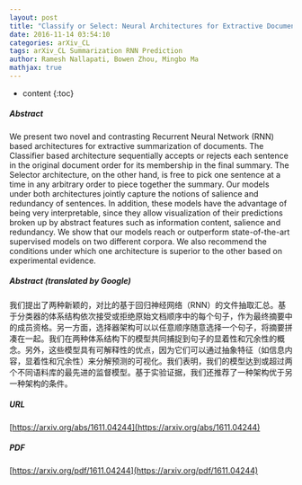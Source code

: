 ```yaml
---
layout: post
title: "Classify or Select: Neural Architectures for Extractive Document Summarization"
date: 2016-11-14 03:54:10
categories: arXiv_CL
tags: arXiv_CL Summarization RNN Prediction
author: Ramesh Nallapati, Bowen Zhou, Mingbo Ma
mathjax: true
---
```


* content
{:toc}

##### Abstract
We present two novel and contrasting Recurrent Neural Network (RNN) based architectures for extractive summarization of documents. The Classifier based architecture sequentially accepts or rejects each sentence in the original document order for its membership in the final summary. The Selector architecture, on the other hand, is free to pick one sentence at a time in any arbitrary order to piece together the summary. Our models under both architectures jointly capture the notions of salience and redundancy of sentences. In addition, these models have the advantage of being very interpretable, since they allow visualization of their predictions broken up by abstract features such as information content, salience and redundancy. We show that our models reach or outperform state-of-the-art supervised models on two different corpora. We also recommend the conditions under which one architecture is superior to the other based on experimental evidence.

##### Abstract (translated by Google)
我们提出了两种新颖的，对比的基于回归神经网络（RNN）的文件抽取汇总。基于分类器的体系结构依次接受或拒绝原始文档顺序中的每个句子，作为最终摘要中的成员资格。另一方面，选择器架构可以以任意顺序随意选择一个句子，将摘要拼凑在一起。我们在两种体系结构下的模型共同捕捉到句子的显着性和冗余性的概念。另外，这些模型具有可解释性的优点，因为它们可以通过抽象特征（如信息内容，显着性和冗余性）来分解预测的可视化。我们表明，我们的模型达到或超过两个不同语料库的最先进的监督模型。基于实验证据，我们还推荐了一种架构优于另一种架构的条件。

##### URL
[https://arxiv.org/abs/1611.04244](https://arxiv.org/abs/1611.04244)

##### PDF
[https://arxiv.org/pdf/1611.04244](https://arxiv.org/pdf/1611.04244)

